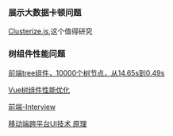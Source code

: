 ### 展示大数据卡顿问题

[Clusterize.js](https://clusterize.js.org/),这个值得研究

### 树组件性能问题

[前端tree组件，10000个树节点，从14.65s到0.49s](https://zhuanlan.zhihu.com/p/55528376)

[Vue树组件性能优化](https://chuchencheng.com/2019/05/08/Vue%E6%A0%91%E7%BB%84%E4%BB%B6%E6%80%A7%E8%83%BD%E4%BC%98%E5%8C%96/)


[前端-Interview](https://github.com/lgwebdream/FE-Interview/blob/master/summarry/all.md)


[移动端跨平台UI技术 原理](http://www.52im.net/thread-2641-1-1.html)